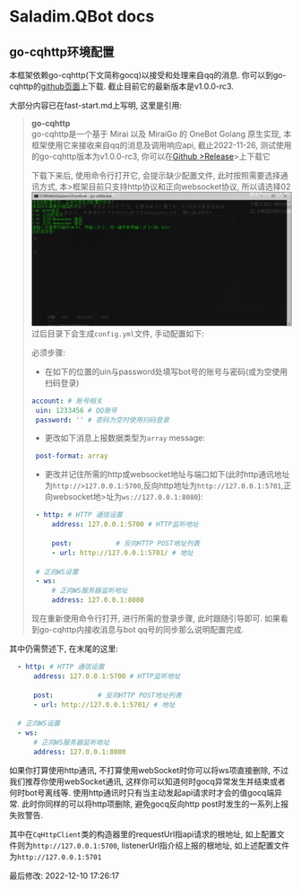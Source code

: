 # Saladim.QBot docs

## go-cqhttp环境配置

本框架依赖go-cqhttp(下文简称gocq)以接受和处理来自qq的消息.
你可以到go-cqhttp的[github页面](https://github.com/Mrs4s/go-cqhttp/releases/tag/v1.0.0-rc3)上下载. 截止目前它的最新版本是v1.0.0-rc3.

大部分内容已在fast-start.md上写明, 这里是引用:

>**go-cqhttp**  
>go-cqhttp是一个基于 Mirai 以及 MiraiGo 的 OneBot Golang 原生实现, 
>本框架使用它来接收来自qq的消息及调用响应api, 
>截止2022-11-26, 测试使用的go-cqhttp版本为v1.0.0-rc3, 你可以在[Github >Release](https://github.com/Mrs4s/go-cqhttp/releases/tag/v1.0.0-rc3)>上下载它  
>
>下载下来后, 使用命令行打开它, 会提示缺少配置文件, 此时按照需要选择通讯方式, 本>框架目前只支持http协议和正向websocket协议, 所以请选择02
>![config](../config-show.png)
>过后目录下会生成`config.yml`文件, 手动配置如下:
>
>必须步骤:
>- 在如下的位置的uin与password处填写bot号的账号与密码(或为空使用扫码登录)
>```yml
>account: # 账号相关
>  uin: 1233456 # QQ账号
>  password: '' # 密码为空时使用扫码登录
>```
>- 更改如下消息上报数据类型为`array`
>message:
>```yml
>  post-format: array
>```
>- 更改并记住所需的http或websocket地址与端口如下(此时http通讯地址为`http://>127.0.0.1:5700`,反向http地址为`http://127.0.0.1:5701`,正向websocket地>址为`ws://127.0.0.1:8080`):
>```yml
>  - http: # HTTP 通信设置
>      address: 127.0.0.1:5700 # HTTP监听地址
>
>      post:           # 反向HTTP POST地址列表
>      - url: http://127.0.0.1:5701/ # 地址
>
>  # 正向WS设置
>  - ws:
>      # 正向WS服务器监听地址
>      address: 127.0.0.1:8080
>
>```
>
>现在重新使用命令行打开, 进行所需的登录步骤, 此时跟随引导即可.
>如果看到go-cqhttp内接收消息与bot qq号的同步那么说明配置完成.

其中仍需赘述下, 在末尾的这里:
```yml
  - http: # HTTP 通信设置
      address: 127.0.0.1:5700 # HTTP监听地址

      post:           # 反向HTTP POST地址列表
      - url: http://127.0.0.1:5701/ # 地址

  # 正向WS设置
  - ws:
      # 正向WS服务器监听地址
      address: 127.0.0.1:8080

```
如果你打算使用http通讯, 不打算使用webSocket时你可以将ws项直接删除, 不过我们推荐你使用webSocket通讯, 这样你可以知道何时gocq异常发生并结束或者何时bot号离线等. 使用http通讯时只有当主动发起api请求时才会的值gocq端异常. 此时你同样的可以将http项删除, 避免gocq反向http post时发生的一系列上报失败警告.

其中在`CqHttpClient`类的构造器里的requestUrl指api请求的根地址, 如上配置文件则为`http://127.0.0.1:5700`, listenerUrl指介绍上报的根地址, 如上述配置文件为`http://127.0.0.1:5701`

最后修改: 2022-12-10 17:26:17